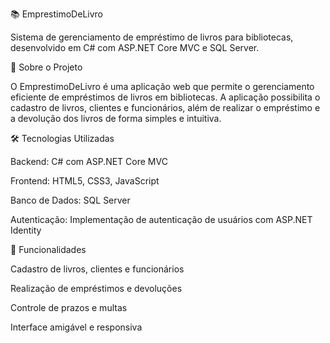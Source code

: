 📚 EmprestimoDeLivro

Sistema de gerenciamento de empréstimo de livros para bibliotecas, desenvolvido em C# com ASP.NET Core MVC e SQL Server.

🚀 Sobre o Projeto

O EmprestimoDeLivro é uma aplicação web que permite o gerenciamento eficiente de empréstimos de livros em bibliotecas. A aplicação possibilita o cadastro de livros, clientes e funcionários, além de realizar o empréstimo e a devolução dos livros de forma simples e intuitiva.

🛠️ Tecnologias Utilizadas

Backend: C# com ASP.NET Core MVC

Frontend: HTML5, CSS3, JavaScript

Banco de Dados: SQL Server

Autenticação: Implementação de autenticação de usuários com ASP.NET Identity

📸 Funcionalidades

Cadastro de livros, clientes e funcionários

Realização de empréstimos e devoluções

Controle de prazos e multas

Interface amigável e responsiva
